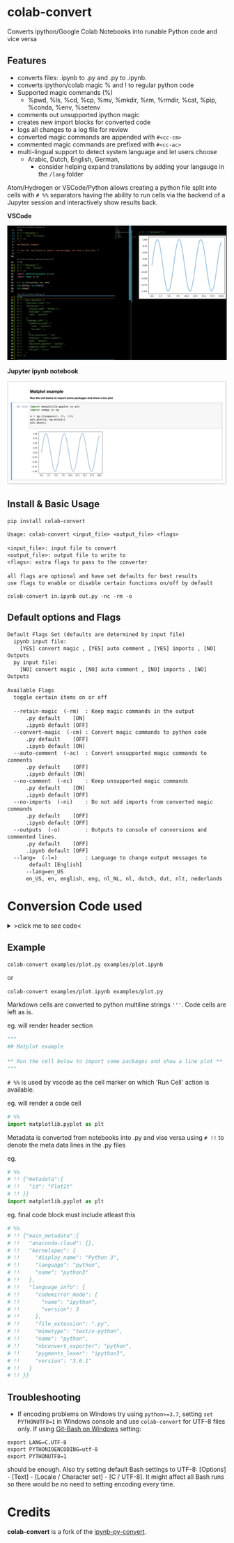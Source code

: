 # colab-convert

Converts ipython/Google Colab Notebooks into runable Python code and vice versa 

## Features

- converts files: .ipynb to .py and .py to .ipynb.
- converts ipython/colab magic % and ! to regular python code
- Supported magic commands (%)
    - %pwd, %ls, %cd, %cp, %mv, %mkdir, %rm, %rmdir, %cat, %pip, %conda, %env, %setenv
- comments out unsupported ipython magic
- creates new import blocks for converted code
- logs all changes to a log file for review
- converted magic commands are appended with `#<cc-cm>`
- commented magic commands are prefixed with `#<cc-ac>`
- multi-lingual support to detect system language and let users choose
    - Arabic, Dutch, English, German,
        - consider helping expand translations by adding your langauge in the `/lang` folder


Atom/Hydrogen or VSCode/Python allows creating a python file split into cells with `# %%` separators having the ability to run cells via the backend of a Jupyter session and interactively show results back.

**VSCode**

![](https://raw.githubusercontent.com/MSFTserver/colab-convert/main/examples/vscode.png)

**Jupyter ipynb notebook**

![](https://raw.githubusercontent.com/MSFTserver/colab-convert/main/examples/jupyter.png)

## Install & Basic Usage

```console
pip install colab-convert
```

```console
Usage: colab-convert <input_file> <output_file> <flags>

<input_file>: input file to convert
<output_file>: output file to write to
<flags>: extra flags to pass to the converter

all flags are optional and have set defaults for best results
use flags to enable or disable certain functions on/off by default
```

```console
colab-convert in.ipynb out.py -nc -rm -o
```

## Default options and Flags
```console
Default Flags Set (defaults are determined by input file)
  ipynb input file:
    [YES] convert magic , [YES] auto comment , [YES] imports , [NO] Outputs
  py input file:
    [NO] convert magic , [NO] auto comment , [NO] imports , [NO] Outputs

Available Flags
  toggle certain items on or off

  --retain-magic  (-rm)  : Keep magic commands in the output
      .py default    [ON]
      .ipynb default [OFF]
  --convert-magic  (-cm) : Convert magic commands to python code
      .py default    [OFF]
      .ipynb default [ON]
  --auto-comment  (-ac)  : Convert unsupported magic commands to comments
      .py default    [OFF]
      .ipynb default [ON]
  --no-comment  (-nc)    : Keep unsupported magic commands
      .py default    [ON]
      .ipynb default [OFF]
  --no-imports  (-ni)    : Do not add imports from converted magic commands
      .py default    [OFF]
      .ipynb default [OFF]
  --outputs  (-o)        : Outputs to console of conversions and commented lines.
      .py default    [OFF]
      .ipynb default [OFF]
  --lang=  (-l=)         : Language to change output messages to
       default [English]
      --lang=en_US
      en_US, en, english, eng, nl_NL, nl, dutch, dut, nlt, nederlands
```

# Conversion Code used

<details>
<summary>>click me to see code<</summary>

### Magic commands using bang (!)

for this particular magic we send the command to the subprocess system and print the results

```python
#   !git clone https://test.com/test/test.git

sub_p_res = subprocess.run(['git', 'clone' ,'https://test.com/test/test.git'], stdout=subprocess.PIPE).stdout.decode('utf-8')
print(sub_p_res)
```

### Magic commands using percent (%)

%pwd - get current working directory
```python
#   %pwd

os.getcwd()
```

-----

%ls - list items in directory
```python
#   %ls

os.listdir()
```
```python
#   %ls folderName/subFolder

os.listdir('folderName/subFolder')
```

-----

%cd - change directory
```python
#   %cd test-directory

os.chdir('test-directory')
```

-----

%mkdir - make a new directory

```python
#   %mkdir test/newFolder

os.makedirs('test/newFolder')
```

%mv - move file from one location to another
```python
#   %mv testFile.txt testFolder/

shutil.move('testFile.txt', 'testFolder/testFile.txt')
```

-----

%cp - copy file from one location to another
```python
#   %cp testFolder/testFile.txt newFolder/newTestFile.txt

shutil.copy('testFolder/testFile.txt', 'newFolder/newTestFile.txt')
```

-----

%cat - show the output of a file in standard format
```python
#   %cat testFolder/testFile.txt

cat_read_file = open('testFolder/testFile.txt', 'r')
cat_read_text = cat_read_file.read()
print(cat_read_text)
cat_read_file.close()
```

-----

%env & %set_env - get, set or list environmental variables

this command actually has 5 ways to be used
```console
%env
    lists all environment variables/values
%env var
    get value for var
[%env or %set_env] var val
    set value for var
[%env or %set_env] var=val
    set value for var
[%env or %set_env] var=$val
    set value for var, using python expansion if possible
```
```python
#   %env

for k, v in os.environ.items():
    print(f'{k}={v}')
```
```python
#   %env var

os.environ['var']
```
```python
#   %env var value
#   %set_env var value

os.environ['var'] = 'value'
```
```python
#   %env var=value
#   %set_env var=value

os.environ['var'] = 'value'
```
```python
#   %env var=$value
#   %set_env var=$value

os.environ['var'] = '$value'
```

-----

%pip - install a pip package or other pip functions
```python
#   %pip install colab-convert

pip_sub_p_res = subprocess.run(['pip', 'install', 'colab-convert'], stdout=subprocess.PIPE).stdout.decode('utf-8')
print(pip_sub_p_res)
```

%conda - install a conda package or other conda functions
```python
#   %conda install colab-convert

conda_sub_p_res = subprocess.run(['conda', 'install', 'colab-convert'], stdout=subprocess.PIPE).stdout.decode('utf-8')
print(conda_sub_p_res)
```

### Unsupported Magic Commands

these will be commented out
```python
#   %quickref

#<cc-cm> %quickref
```

</details>


## Example

`colab-convert examples/plot.py examples/plot.ipynb`

or

`colab-convert examples/plot.ipynb examples/plot.py`


Markdown cells are converted to python multiline strings `'''`. Code cells are left as is.

eg. will render header section

```python
"""
## Matplot example

** Run the cell below to import some packages and show a line plot **
"""
```

`# %%` is used by vscode as the cell marker on which 'Run Cell' action is available.


eg. will render a code cell

```python
# %%
import matplotlib.pyplot as plt
```

Metadata is converted from notebooks into .py and vise versa using `# !!` to denote the meta data lines in the .py files

eg.
```python
# %%
# !! {"metadata":{
# !!   "id": "PlotIt"
# !! }}
import matplotlib.pyplot as plt
```

eg. final code block must include atleast this
```python
# %%
# !! {"main_metadata":{
# !!   "anaconda-cloud": {},
# !!   "kernelspec": {
# !!     "display_name": "Python 3",
# !!     "language": "python",
# !!     "name": "python3"
# !!   },
# !!   "language_info": {
# !!     "codemirror_mode": {
# !!       "name": "ipython",
# !!       "version": 3
# !!     },
# !!     "file_extension": ".py",
# !!     "mimetype": "text/x-python",
# !!     "name": "python",
# !!     "nbconvert_exporter": "python",
# !!     "pygments_lexer": "ipython3",
# !!     "version": "3.6.1"
# !!   }
# !! }}
```

## Troubleshooting

* If encoding problems on Windows try using `python>=3.7`, setting `set PYTHONUTF8=1` in Windows console and use `colab-convert` for UTF-8 files only. If using [Git-Bash on Windows](https://git-scm.com/download/win) setting:

```console
export LANG=C.UTF-8
export PYTHONIOENCODING=utf-8
export PYTHONUTF8=1
```
should be enough. Also try setting default Bash settings to UTF-8: [Options] - [Text] - [Locale / Character set] - [C / UTF-8]. It might affect all Bash runs so there would be no need to setting encoding every time. 


# Credits 

**colab-convert** is a fork of the [ipynb-py-convert](https://github.com/kiwi0fruit/ipynb-py-convert).
